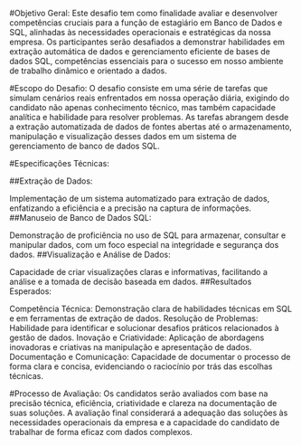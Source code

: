 #Objetivo Geral:
Este desafio tem como finalidade avaliar e desenvolver competências cruciais para a função de estagiário em Banco de Dados e SQL, alinhadas às necessidades operacionais e estratégicas da nossa empresa. Os participantes serão desafiados a demonstrar habilidades em extração automática de dados e gerenciamento eficiente de bases de dados SQL, competências essenciais para o sucesso em nosso ambiente de trabalho dinâmico e orientado a dados.

#Escopo do Desafio:
O desafio consiste em uma série de tarefas que simulam cenários reais enfrentados em nossa operação diária, exigindo do candidato não apenas conhecimento técnico, mas também capacidade analítica e habilidade para resolver problemas. As tarefas abrangem desde a extração automatizada de dados de fontes abertas até o armazenamento, manipulação e visualização desses dados em um sistema de gerenciamento de banco de dados SQL.

#Especificações Técnicas:

##Extração de Dados:

Implementação de um sistema automatizado para extração de dados, enfatizando a eficiência e a precisão na captura de informações.
##Manuseio de Banco de Dados SQL:

Demonstração de proficiência no uso de SQL para armazenar, consultar e manipular dados, com um foco especial na integridade e segurança dos dados.
##Visualização e Análise de Dados:

Capacidade de criar visualizações claras e informativas, facilitando a análise e a tomada de decisão baseada em dados.
##Resultados Esperados:

Competência Técnica: Demonstração clara de habilidades técnicas em SQL e em ferramentas de extração de dados.
Resolução de Problemas: Habilidade para identificar e solucionar desafios práticos relacionados à gestão de dados.
Inovação e Criatividade: Aplicação de abordagens inovadoras e criativas na manipulação e apresentação de dados.
Documentação e Comunicação: Capacidade de documentar o processo de forma clara e concisa, evidenciando o raciocínio por trás das escolhas técnicas.

#Processo de Avaliação:
Os candidatos serão avaliados com base na precisão técnica, eficiência, criatividade e clareza na documentação de suas soluções. A avaliação final considerará a adequação das soluções às necessidades operacionais da empresa e a capacidade do candidato de trabalhar de forma eficaz com dados complexos.
